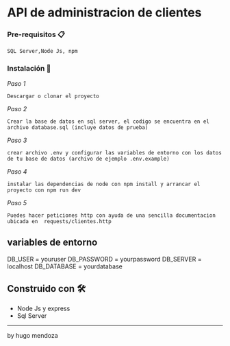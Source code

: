 # API de administracion de clientes


### Pre-requisitos 📋

```
SQL Server,Node Js, npm
```

### Instalación 🔧

_Paso 1_

```
Descargar o clonar el proyecto
```

_Paso 2_

```
Crear la base de datos en sql server, el codigo se encuentra en el archivo database.sql (incluye datos de prueba)
```
_Paso 3_

```
crear archivo .env y configurar las variables de entorno con los datos de tu base de datos (archivo de ejemplo .env.example)
```
_Paso 4_

```
instalar las dependencias de node con npm install y arrancar el proyecto con npm run dev
```
_Paso 5_

```
Puedes hacer peticiones http con ayuda de una sencilla documentacion ubicada en  requests/clientes.http
```

## variables de entorno

DB_USER = youruser
DB_PASSWORD = yourpassword
DB_SERVER = localhost
DB_DATABASE = yourdatabase


## Construido con 🛠️

* Node Js y express
* Sql Server


---
by hugo mendoza

